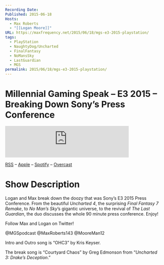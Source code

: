 ```yaml
---
Recording Date: 
Published: 2015-06-18
Hosts:
  - Max Roberts
  - "[[Logan Moore]]"
URL: https://maxfrequency.net/2015/06/18/mgs-e3-2015-playstation/
tags:
  - PlayStation
  - NaughtyDog/Uncharted
  - FinalFantasy
  - NoMansSky
  - LastGuardian
  - MGS
permalink: 2015/06/18/mgs-e3-2015-playstation/
---
```

# Millennial Gaming Speak – E3 2015 – Breaking Down Sony’s Press Conference

<iframe src="https://podcasters.spotify.com/pod/show/millennialgamingspeak/embed/episodes/E3-2015-Breaking-Down-Sonys-Press-Conference-e1adhrb/a-a6ts42a" height="102px" width="400px" frameborder="0" scrolling="no"></iframe>

[RSS](https://anchor.fm/s/74aa3858/podcast/rss) – [Apple](https://podcasts.apple.com/us/podcast/episode-3-gdc-wrap-up/id1000915981?i=1000542222515) – [Spotify](https://open.spotify.com/episode/7wePXT4Bt22LWifVLx3n8y) – [Overcast](https://overcast.fm/+EtIgeWxEU)
# Show Description

Logan and Max break down the doozy that was Sony’s E3 2015 Press Conference. From the beautiful *Uncharted 4*, the surprising *Final Fantasy 7 Remake*, to *No Man’s Sky*’s gigantic universe, to the revival of *The Last Guardian*, the duo discusses the whole 90 minute press conference. Enjoy!

Follow Max and Logan on Twitter!

@MGSpodcast
@MaxRoberts143
@MooreMan12

Intro and Outro song is “OHC3” by Kris Keyser.

The break song is “Courtyard Chaos” by Greg Edmonson from “*Uncharted 3: Drake’s Deception*.”